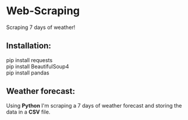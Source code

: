 # Web-Scraping
Scraping 7 days of weather!
## Installation:
pip install requests <br>
pip install BeautifulSoup4 <br>
pip install pandas

## Weather forecast:
Using **Python** I'm  scraping a 7 days of weather forecast and storing the data in a **CSV** file.
